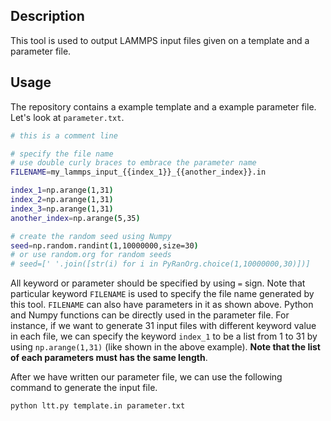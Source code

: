 ## Description

This tool is used to output LAMMPS input files given on a template and a parameter file.

## Usage

The repository contains a example template and a example parameter file. Let's look at `parameter.txt`.

```bash
# this is a comment line

# specify the file name
# use double curly braces to embrace the parameter name
FILENAME=my_lammps_input_{{index_1}}_{{another_index}}.in

index_1=np.arange(1,31)
index_2=np.arange(1,31)
index_3=np.arange(1,31)
another_index=np.arange(5,35)

# create the random seed using Numpy
seed=np.random.randint(1,10000000,size=30)
# or use random.org for random seeds
# seed=[' '.join([str(i) for i in PyRanOrg.choice(1,10000000,30)])]
```

All keyword or parameter should be specified by using `=` sign. Note that particular keyword `FILENAME` is used to specify the file name generated by this tool. `FILENAME` can also have parameters in it as shown above. Python and Numpy functions can be directly used in the parameter file. For instance, if we want to generate 31 input files with different keyword value in each file, we can specify the keyword `index_1` to be a list from 1 to 31 by using `np.arange(1,31)` (like shown in the above example). **Note that the list of each parameters must has the same length**. 

After we have written our parameter file, we can use the following command to generate the input file.

```bash
python ltt.py template.in parameter.txt
```
